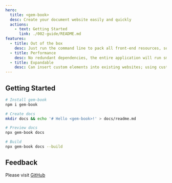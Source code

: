 ```yaml
---
hero:
  title: <gem-book>
  desc: Create your document website easily and quickly
  actions:
    - text: Getting Started
      link: ./002-guide/README.md
features:
  - title: Out of the box
    desc: Just run the command line to pack all front-end resources, so that all attention can be paid to document writing
  - title: Performance
    desc: No redundant dependencies, the entire application will run smoothly with streamlined code
  - title: Expandable
    desc: Can insert custom elements into existing websites; using custom elements can also customize display documents very conveniently
---
```


## Getting Started

```bash
# Install gem-book
npm i gem-book

# Create docs
mkdir docs && echo '# Hello <gem-book>!' > docs/readme.md

# Preview docs
npx gem-book docs

# Build
npx gem-book docs --build
```

## Feedback

Please visit [GitHub](https://github.com/mantou132/gem)
